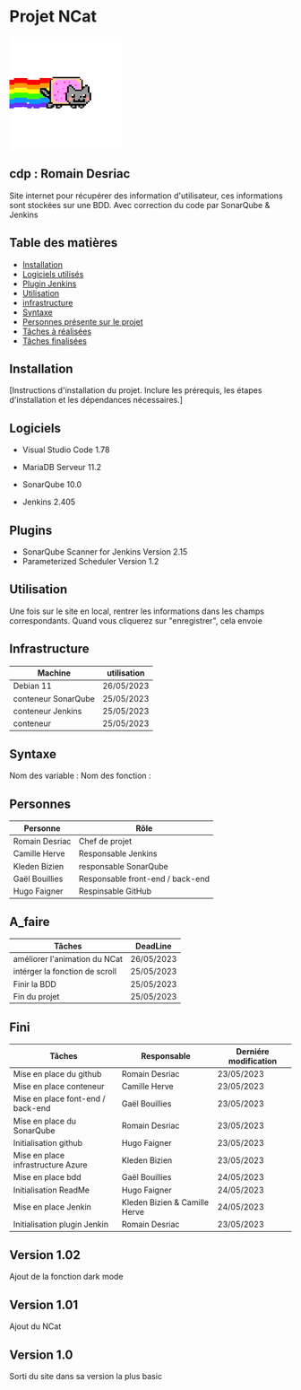 # Projet NCat  	
![.](https://github.com/m00nl1ght27/QUALITE/blob/main/cat-nyan-cat.gif)
## cdp : Romain Desriac

Site internet pour récupérer des information d'utilisateur, ces informations sont stockées sur une BDD. Avec correction du code par SonarQube & Jenkins

## Table des matières

- [Installation](#installation)
- [Logiciels utilisés](#Logiciels)
- [Plugin Jenkins](#Plugins)
- [Utilisation](#utilisation)
- [infrastructure](#Infrastructure)
- [Syntaxe](#syntaxe)
- [Personnes présente sur le projet](#Personnes)
- [Tâches à réalisées](#A_faire)
- [Tâches finalisées](#Fini)

## Installation

[Instructions d'installation du projet. Inclure les prérequis, les étapes d'installation et les dépendances nécessaires.]

## Logiciels

* Visual Studio Code 1.78
* MariaDB Serveur 11.2

* SonarQube 10.0
* Jenkins 2.405

## Plugins

* SonarQube Scanner for Jenkins Version 2.15 
* Parameterized Scheduler Version 1.2

## Utilisation

Une fois sur le site en local, rentrer les informations dans les champs correspondants.
Quand vous cliquerez sur "enregistrer", cela envoie 

## Infrastructure

| Machine                         | utilisation   |
|--------------------------------|------------|
| Debian 11   | 26/05/2023 |
| conteneur SonarQube | 25/05/2023 |
| conteneur Jenkins                   | 25/05/2023 |
| conteneur                    | 25/05/2023 | 

## Syntaxe

Nom des variable :
Nom des fonction :

## Personnes

| Personne       | Rôle                             |
|----------------|----------------------------------|
| Romain Desriac | Chef de projet                   |
| Camille Herve  | Responsable Jenkins              |
| Kleden Bizien  | responsable SonarQube            |
| Gaël Bouillies | Responsable front-end / back-end |
| Hugo Faigner   | Respinsable GitHub               |

## A_faire

| Tâches                         | DeadLine   |
|--------------------------------|------------|
| améliorer l'animation du NCat  | 26/05/2023 |
| intérger la fonction de scroll | 25/05/2023 |
| Finir la BDD                   | 25/05/2023 |
| Fin du projet                   | 25/05/2023 | 

## Fini

| Tâches         | Responsable   | Derniére modification |
|----------------|---------------|-----------------------|
| Mise en place du github       | Romain Desriac    | 23/05/2023            |
| Mise en place conteneur        | Camille Herve   |  23/05/2023            |
| Mise en place font-end / back-end        | Gaël Bouillies    | 23/05/2023           |
| Mise en place du SonarQube      | Romain Desriac    | 23/05/2023            |
| Initialisation github        | Hugo Faigner   |  23/05/2023            |
| Mise en place infrastructure Azure      | Kleden Bizien    |  23/05/2023           |
| Mise en place bdd       | Gaël Bouillies    | 24/05/2023           |
| Initialisation ReadMe       | Hugo Faigner   |  24/05/2023            |
| Mise en place Jenkin        | Kleden Bizien &  Camille Herve  |  24/05/2023           |
| Initialisation plugin Jenkin        | Romain Desriac    | 23/05/2023            |

## Version 1.02

Ajout de la fonction dark mode

## Version 1.01

Ajout du NCat

## Version 1.0

Sorti du site dans sa version la plus basic
